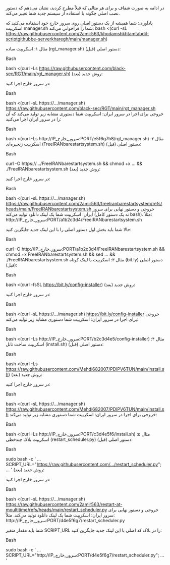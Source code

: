 در ادامه به صورت شفاف و برای هر مثالی که قبلاً مطرح کردید، نشان می‌دهم که دستور نصب اصلی چگونه با استفاده از سیستم جدید شما تغییر می‌کند.

یادآوری: شما همیشه از یک دستور اصلی روی سرور خارج خود استفاده می‌کنید که اسکریپت manager.sh شما را فراخوانی می‌کند:
bash <(curl -sL https://raw.githubusercontent.com/2amir563/khodamshkhtamtabdil-scriptgithubbe-serverkharegh/main/manager.sh)

مثال ۱: اسکریپت ساده (rgt_manager.sh)
دستور اصلی (قبل):

Bash

bash <(curl -Ls https://raw.githubusercontent.com/black-sec/RGT/main/rgt_manager.sh)
روش جدید (بعد):

در سرور خارج اجرا کنید:

Bash

bash <(curl -sL https://.../manager.sh) https://raw.githubusercontent.com/black-sec/RGT/main/rgt_manager.sh
خروجی برای اجرا در سرور ایران:
اسکریپت شما دستوری مشابه زیر تولید می‌کند که آن را در سرور ایران اجرا می‌کنید:

Bash

bash <(curl -Ls http://IP_سرور_خارج:PORT/e5f6g7h8/rgt_manager.sh)
مثال ۲: اسکریپت زنجیره‌ای (FreeIRANbarestartsystem.sh)
دستور اصلی (قبل):

Bash

curl -O https://.../FreeIRANbarestartsystem.sh && chmod +x ... && ./FreeIRANbarestartsystem.sh
روش جدید (بعد):

در سرور خارج اجرا کنید:

Bash

bash <(curl -sL https://.../manager.sh) https://raw.githubusercontent.com/2amir563/freeIranbarestartsystem/refs/heads/main/FreeIRANbarestartsystem.sh
خروجی و دستور نهایی برای سرور ایران:
اسکریپت شما یک لینک دانلود تولید می‌کند (نه یک دستور کامل bash). مثلاً: http://IP_سرور_خارج:PORT/a1b2c3d4/FreeIRANbarestartsystem.sh

حالا شما باید بخش اول دستور اصلی را با این لینک جدید جایگزین کنید:

Bash

curl -O http://IP_سرور_خارج:PORT/a1b2c3d4/FreeIRANbarestartsystem.sh && chmod +x FreeIRANbarestartsystem.sh && sed ... && ./FreeIRANbarestartsystem.sh
مثال ۳: اسکریپت با لینک کوتاه (bit.ly)
دستور اصلی (قبل):

Bash

bash <(curl -fsSL https://bit.ly/config-installer)
روش جدید (بعد):

در سرور خارج اجرا کنید:

Bash

bash <(curl -sL https://.../manager.sh) https://bit.ly/config-installer
خروجی برای اجرا در سرور ایران:
اسکریپت شما دستوری مشابه زیر تولید می‌کند:

Bash

bash <(curl -Ls http://IP_سرور_خارج:PORT/b2c3d4e5/config-installer)
مثال ۴: اسکریپت ساخت تانل (install.sh)
دستور اصلی (قبل):

Bash

bash <(curl -Ls https://raw.githubusercontent.com/Mehdi682007/PDIPV6TUN/main/install.sh)
روش جدید (بعد):

در سرور خارج اجرا کنید:

Bash

bash <(curl -sL https://.../manager.sh) https://raw.githubusercontent.com/Mehdi682007/PDIPV6TUN/main/install.sh
خروجی برای اجرا در سرور ایران:
اسکریپت شما دستوری مشابه زیر تولید می‌کند:

Bash

bash <(curl -Ls http://IP_سرور_خارج:PORT/c3d4e5f6/install.sh)
مثال ۵: اسکریپت بلاک چندخطی (restart_scheduler.py)
دستور اصلی (قبل):

Bash

sudo bash -c '
    ...
    SCRIPT_URL="https://raw.githubusercontent.com/.../restart_scheduler.py";
    ...
'
روش جدید (بعد):

در سرور خارج اجرا کنید:

Bash

bash <(curl -sL https://.../manager.sh) https://raw.githubusercontent.com/2amir563/restart-at-moultitime/refs/heads/main/restart_scheduler.py
خروجی و دستور نهایی برای سرور ایران:
اسکریپت شما یک لینک دانلود تولید می‌کند. مثلاً: http://IP_سرور_خارج:PORT/d4e5f6g7/restart_scheduler.py

شما باید مقدار متغیر SCRIPT_URL را در بلاک کد اصلی با این لینک جدید جایگزین کنید:

Bash

sudo bash -c '
    ...
    SCRIPT_URL="http://IP_سرور_خارج:PORT/d4e5f6g7/restart_scheduler.py";
    ...
'
